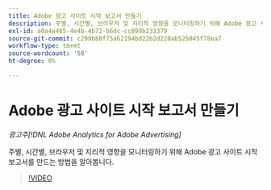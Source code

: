 ```yaml
---
title: Adobe 광고 사이트 시작 보고서 만들기
description: 주별, 시간별, 브라우저 및 지리적 영향을 모니터링하기 위해 Adobe 광고 사이트 시작 보고서를 만드는 방법을 알아봅니다.
exl-id: a0a4e465-4e4b-4b72-b6dc-cc899b233379
source-git-commit: c299b88f75a62194bd22b2d220ab525045f78ea7
workflow-type: tm+mt
source-wordcount: '58'
ht-degree: 0%

---
```


# Adobe 광고 사이트 시작 보고서 만들기

*광고주[!DNL Adobe Analytics for Adobe Advertising]*

주별, 시간별, 브라우저 및 지리적 영향을 모니터링하기 위해 Adobe 광고 사이트 시작 보고서를 만드는 방법을 알아봅니다.

>[!VIDEO](https://video.tv.adobe.com/v/33921)
